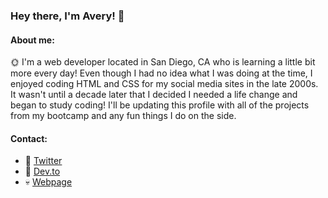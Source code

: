 ### Hey there, I'm Avery! :wave: 

#### About me:
:sun_with_face: I'm a web developer located in San Diego, CA who is learning a little bit more every day! Even though I had no idea what I was doing at the time, I enjoyed coding HTML and CSS for my social media sites in the late 2000s. It wasn't until a decade later that I decided I needed a life change and began to study coding! I'll be updating this profile with all of the projects from my bootcamp and any fun things I do on the side.

#### Contact:

- :baby_chick: [Twitter](http://twitter.com/averyramirez_)
- :notebook: [Dev.to](http://dev.to/averyramirez)
- :skull: [Webpage](https://averyramirez.github.io/)

